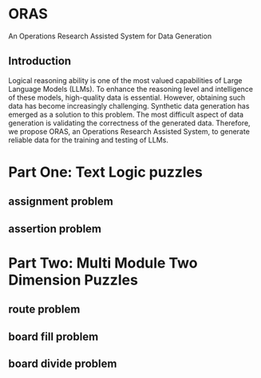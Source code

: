 # ORAS 

An Operations Research Assisted System for Data Generation

## Introduction

Logical reasoning ability is one of the most valued capabilities of Large Language Models (LLMs). 
To enhance the reasoning level and intelligence of these models, high-quality data is essential. 
However, obtaining such data has become increasingly challenging.
Synthetic data generation has emerged as a solution to this problem. 
The most difficult aspect of data generation is validating the correctness of the generated data.
Therefore, we propose ORAS, an Operations Research Assisted System, to generate reliable data for the training and testing of LLMs.

# Part One: Text Logic puzzles

## assignment problem

## assertion problem

# Part Two: Multi Module Two Dimension Puzzles

## route problem

## board fill problem

## board divide problem
